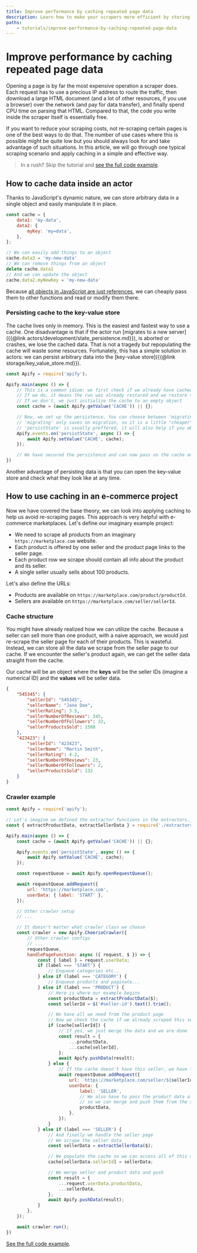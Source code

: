 ```yaml
---
title: Improve performance by caching repeated page data
description: Learn how to make your scrapers more efficient by storing repeated page data. Avoid re-scraping pages and reduce your data extraction costs.
paths:
    - tutorials/improve-performance-by-caching-repeated-page-data
---
```


# Improve performance by caching repeated page data

Opening a page is by far the most expensive operation a scraper does. Each request has to use a precious IP address to route the traffic, then download a large HTML document (and a lot of other resources, if you use a browser) over the network (and pay for data transfer), and finally spend CPU time on parsing that HTML. Compared to that, the code you write inside the scraper itself is essentially free.

If you want to reduce your scraping costs, not re-scraping certain pages is one of the best ways to do that. The number of use cases where this is possible might be quite low but you should always look for and take advantage of such situations. In this article, we will go through one typical scraping scenario and apply caching in a simple and effective way.

> In a rush? Skip the tutorial and [see the full code example](https://github.com/metalwarrior665/apify-utils/blob/master/examples/caching-page-data.js).

## [](#how-to-cache-data-inside-an-actor) How to cache data inside an actor

Thanks to JavaScript's dynamic nature, we can store arbitrary data in a single object and easily manipulate it in place.

```javascript
const cache = {
    data1: 'my-data',
    data2: {
        myKey: 'my=data',
    },
};

// We can easily add things to an object
cache.data3 = 'my-new-data'
// We can remove things from an object
delete cache.data1
// And we can update the object
cache.data2.myNewKey = 'my-new-data'
```

Because [all objects in JavaScript are just references](https://www.freecodecamp.org/news/how-to-get-a-grip-on-reference-vs-value-in-javascript-cba3f86da223/), we can cheaply pass them to other functions and read or modify them there.

### [](#persisting-cache-to-the-key-value-store) Persisting cache to the key-value store

The cache lives only in memory. This is the easiest and fastest way to use a cache. One disadvantage is that if the actor run [migrates to a new server]({{@link actors/development/state_persistence.md}}), is aborted or crashes, we lose the cached data. That is not a tragedy but repopulating the cache will waste some resources. Fortunately, this has a simple solution in actors: we can persist arbitrary data into the [key-value store]({{@link storage/key_value_store.md}}).

```javascript
const Apify = require('apify');

Apify.main(async () => {
    // This is a common idiom: we first check if we already have cached data in the store
    // If we do, it means the run was already restared and we restore the cache
    // If we don't, we just initialize the cache to an empty object
    const cache = (await Apify.getValue('CACHE')) || {};

    // Now, we set up the persistence. You can choose between 'migrating' and 'persistState' events
    // 'migrating' only saves on migration, so it is a little "cheaper"
    // 'persistState' is usually preffered, it will also help if you abort the actor
    Apify.events.on('persistState', async () => {
        await Apify.setValue('CACHE', cache);
    });

    // We have secured the persistence and can now pass on the cache and use it like we want
})
```

Another advantage of persisting data is that you can open the key-value store and check what they look like at any time.

## [](#how-to-use-caching-in-an-e-commerce-project) How to use caching in an e-commerce project

Now we have covered the base theory, we can look into applying caching to help us avoid re-scraping pages. This approach is very helpful with e-commerce marketplaces. Let's define our imaginary example project:

- We need to scrape all products from an imaginary `https://marketplace.com` website.
- Each product is offered by one seller and the product page links to the seller page.
- Each product row we scrape should contain all info about the product and its seller.
- A single seller usually sells about 100 products.

Let's also define the URLs:

- Products are available on `https://marketplace.com/product/productId`.
- Sellers are available on `https://marketplace.com/seller/sellerId`.

### [](#cache-structure) Cache structure

You might have already realized how we can utilize the cache. Because a seller can sell more than one product, with a naive approach, we would just re-scrape the seller page for each of their products. This is wasteful. Instead, we can store all the data we scrape from the seller page to our cache. If we encounter the seller's product again, we can get the seller data straight from the cache.

Our cache will be an object where the **keys** will be the seller IDs (imagine a numerical ID) and the **values** will be seller data.

```json
{
    "545345": {
        "sellerId": "545345",
        "sellerName": "Jane Doe",
        "sellerRating": 3.5,
        "sellerNumberOfReviews": 345,
        "sellerNumberOfFollowers": 32,
        "sellerProductsSold": 1560
    },
    "423423": {
        "sellerId": "423423",
        "sellerName": "Martin Smith",
        "sellerRating": 4.2,
        "sellerNumberOfReviews": 23,
        "sellerNumberOfFollowers": 2,
        "sellerProductsSold": 132
    }
}
```

### [](#crawler-example) Crawler example

```javascript
const Apify = require('apify');

// Let's imagine we defined the extractor functions in the extractors.js file
const { extractProductData, extractSellerData } = require('./extractors');

Apify.main(async () => {
    const cache = (await Apify.getValue('CACHE')) || {};

    Apify.events.on('persistState', async () => {
        await Apify.setValue('CACHE', cache);
    });

    const requestQueue = await Apify.openRequestQueue();

    await requestQueue.addRequest({
        url: 'https://marketplace.com',
        userData: { label: 'START' },
    });

    // Other crawler setup
    // ...

    // It doesn't matter what crawler class we choose
    const crawler = new Apify.CheerioCrawler({
        // Other crawler configs
        // ...
        requestQueue,
        handlePageFunction: async ({ request, $ }) => {
            const { label } = request.userData;
            if (label === 'START') {
                // Enqueue categories etc...
            } else if (label === 'CATEGORY') {
                // Enqueue products and paginate...
            } else if (label === 'PRODUCT') {
                // Here is where our example begins
                const productData = extractProductData($);
                const sellerId = $('#seller-id').text().trim();

                // We have all we need from the product page
                // Now we check the cache if we already scraped this seller
                if (cache[sellerId]) {
                    // If yes, we just merge the data and we are done
                    const result = {
                        ...productData,
                        ...cache[sellerId],
                    };
                    await Apify.pushData(result);
                } else {
                    // If the cache doesn't have this seller, we have to go to their page
                    await requestQueue.addRequest({
                        url: `https://marketplace.com/seller/${sellerId}`,
                        userData: {
                            label: 'SELLER',
                            // We also have to pass the product data along
                            // so we can merge and push them from the seller page
                            productData,
                        },
                    });
                }
            } else if (label === 'SELLER') {
                // And finally we handle the seller page
                // We scrape the seller data
                const sellerData = extractSellerData($);

                // We populate the cache so we can access all of this seller's other products from there
                cache[sellerData.sellerId] = sellerData;

                // We merge seller and product data and push
                const result = {
                    ...request.userData.productData,
                    ...sellerData,
                };
                await Apify.pushData(result);
            }
        },
    });

    await crawler.run();
})
```

[See the full code example](https://github.com/metalwarrior665/apify-utils/blob/master/examples/caching-page-data.js).
